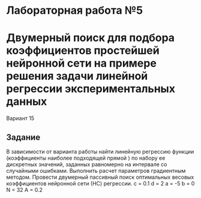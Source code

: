 # Лабораторная работа №5
# Двумерный поиск для подбора коэффициентов простейшей нейронной сети на примере решения задачи линейной регрессии экспериментальных данных
Вариант 15

## Задание

В зависимости от варианта работы найти линейную регрессию функции   (коэффициенты наиболее подходящей прямой  ) по набору ее 
дискретных значений, заданных равномерно на интервале   со случайными ошибками. Выполнить расчет параметров   градиентным методом. 
Провести двумерный пассивный поиск оптимальных весовых коэффициентов нейронной сети (НС) регрессии.
c = 0.1
d = 2
a = -5
b = 0
N = 32
A = 0.2
